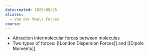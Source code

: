 ```yaml
---
datecreated: 2023/09/25
aliases:
  - Van der Waals Forces
course:
---
```

- Attraction intermolecular forces between molecules
- Two types of forces: [[London Dispersion Forces]] and [[Dipole Moments]]